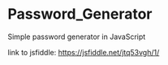 # Password_Generator
Simple password generator in JavaScript

link to jsfiddle: https://jsfiddle.net/jtq53vgh/1/ 
